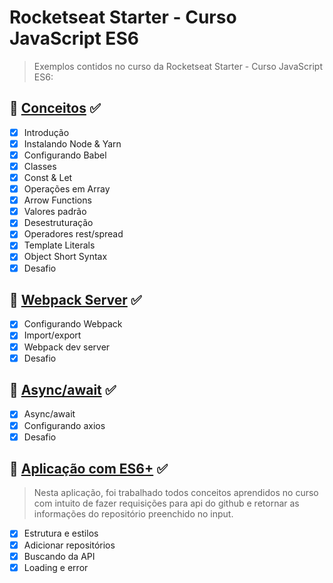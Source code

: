 # Rocketseat Starter - Curso JavaScript ES6

> Exemplos contidos no curso da Rocketseat Starter - Curso JavaScript ES6:

## :rocket: [Conceitos](https://github.com/hallancma/rocketseat-starter-javascript-es6/tree/master/conceitos) :white_check_mark:

- [x] Introdução
- [x] Instalando Node & Yarn
- [x] Configurando Babel
- [x] Classes
- [x] Const & Let
- [x] Operações em Array
- [x] Arrow Functions
- [x] Valores padrão
- [x] Desestruturação
- [x] Operadores rest/spread
- [x] Template Literals
- [x] Object Short Syntax
- [x] Desafio

## :rocket: [Webpack Server](https://github.com/hallancma/rocketseat-starter-javascript-es6/tree/master/webpack-server) :white_check_mark:

- [x] Configurando Webpack
- [x] Import/export
- [x] Webpack dev server
- [x] Desafio

## :rocket: [Async/await](https://github.com/hallancma/rocketseat-starter-javascript-es6/tree/master/webpack-server) :white_check_mark:

- [x] Async/await
- [x] Configurando axios
- [x] Desafio

## :rocket: [Aplicação com ES6+](https://github.com/hallancma/rocketseat-starter-javascript-es6/tree/master/aplicacao-es6) :white_check_mark:

> Nesta aplicação, foi trabalhado todos conceitos aprendidos no curso com intuito de fazer requisições para api do github e retornar as informações do repositório preenchido no input.

- [x] Estrutura e estilos
- [x] Adicionar repositórios
- [x] Buscando da API
- [x] Loading e error

